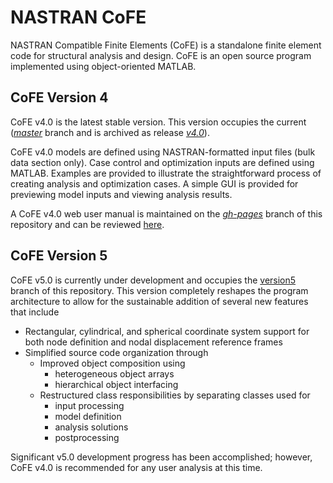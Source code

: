 # NASTRAN CoFE
NASTRAN Compatible Finite Elements (CoFE) is a standalone finite element code for structural analysis and design. CoFE is an open source program implemented using object-oriented MATLAB.

## CoFE Version 4 
CoFE v4.0 is the latest stable version. This version occupies the current ([_master_](https://github.com/vtpasquale/NASTRAN_CoFE) branch and is archived as release  [_v4.0_](https://github.com/vtpasquale/NASTRAN_CoFE/releases/tag/v4.0)).

CoFE v4.0 models are defined using NASTRAN-formatted input files (bulk data section only). Case control and optimization inputs are defined using MATLAB. Examples are provided to illustrate the straightforward process of creating analysis and optimization cases. A simple GUI is provided for previewing model inputs and viewing analysis results. 

A CoFE v4.0 web user manual is maintained on the [_gh-pages_](https://github.com/vtpasquale/NASTRAN_CoFE/tree/gh-pages) branch of this repository and can be reviewed [here](http://vtpasquale.github.io/NASTRAN_CoFE/).

## CoFE Version 5
CoFE v5.0 is currently under development and occupies the [version5](https://github.com/vtpasquale/NASTRAN_CoFE/tree/version5) branch of this repository. This version completely reshapes the program architecture to allow for the sustainable addition of several new features that include
* Rectangular, cylindrical, and spherical coordinate system support for both node definition and nodal displacement reference frames
* Simplified source code organization through 
    * Improved object composition using
        * heterogeneous object arrays
        * hierarchical object interfacing
    * Restructured class responsibilities by separating classes used for 
        * input processing
        * model definition
        * analysis solutions
        * postprocessing

Significant v5.0 development progress has been accomplished; however, CoFE v4.0 is recommended for any user analysis at this time. 
